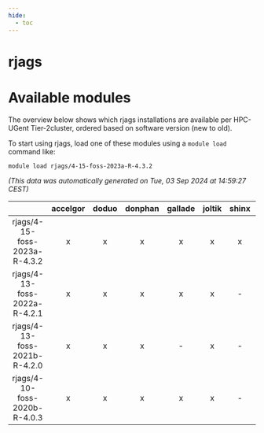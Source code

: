 ```yaml
---
hide:
  - toc
---
```


rjags
=====

# Available modules


The overview below shows which rjags installations are available per HPC-UGent Tier-2cluster, ordered based on software version (new to old).

To start using rjags, load one of these modules using a `module load` command like:

```shell
module load rjags/4-15-foss-2023a-R-4.3.2
```

*(This data was automatically generated on Tue, 03 Sep 2024 at 14:59:27 CEST)*  

| |accelgor|doduo|donphan|gallade|joltik|shinx|skitty|
| :---: | :---: | :---: | :---: | :---: | :---: | :---: | :---: |
|rjags/4-15-foss-2023a-R-4.3.2|x|x|x|x|x|x|x|
|rjags/4-13-foss-2022a-R-4.2.1|x|x|x|x|x|-|x|
|rjags/4-13-foss-2021b-R-4.2.0|x|x|x|-|x|-|x|
|rjags/4-10-foss-2020b-R-4.0.3|x|x|x|x|x|-|x|
